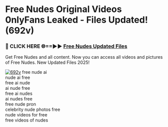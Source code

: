 # Free Nudes Original Videos 0nlyFans Leaked - Files Updated! (692v)

<h3>🔴 CLICK HERE 🌐==►► <a href="https://tinyurl.com/5h6xmrr3" rel="nofollow">Free Nudes Updated Files</a></h3>

Get Free Nudes and all content. Now you can access all videos and pictures of Free Nudes. New Updated Files 2025!

[![692v](https://i.imgur.com/KVD873Z.gif)](https://tinyurl.com/5h6xmrr3)
free nude ai<br>
nude ai free<br>
free ai nude<br>
ai nude free<br>
free ai nudes<br>
ai nudes free<br>
free nude pron<br>
celebrity nude photos free<br>
nude videos for free<br>
free videos of nudes